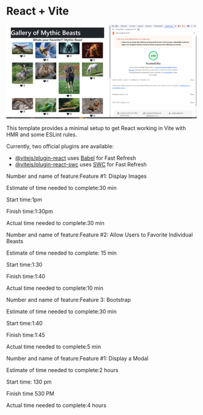 # React + Vite

![score](ascore.PNG)

This template provides a minimal setup to get React working in Vite with HMR and some ESLint rules.

Currently, two official plugins are available:

- [@vitejs/plugin-react](https://github.com/vitejs/vite-plugin-react/blob/main/packages/plugin-react/README.md) uses [Babel](https://babeljs.io/) for Fast Refresh
- [@vitejs/plugin-react-swc](https://github.com/vitejs/vite-plugin-react-swc) uses [SWC](https://swc.rs/) for Fast Refresh

Number and name of feature:Feature #1: Display Images

Estimate of time needed to complete:30 min

Start time:1pm

Finish time:1:30pm

Actual time needed to complete:30 min

Number and name of feature:Feature #2: Allow Users to Favorite Individual Beasts

Estimate of time needed to complete: 15 min

Start time:1:30

Finish time:1:40

Actual time needed to complete:10 min

Number and name of feature:Feature 3: Bootstrap

Estimate of time needed to complete:30 min

Start time:1:40

Finish time:1:45

Actual time needed to complete:5 min

Number and name of feature:Feature #1: Display a Modal

Estimate of time needed to complete:2 hours

Start time: 130 pm

Finish time 530 PM

Actual time needed to complete:4 hours
